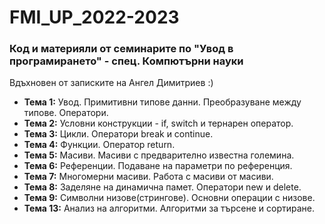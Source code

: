 # FMI_UP_2022-2023
### Код и материяли от семинарите по "Увод в програмирането" - спец. Компютърни науки 
Вдъхновен от записките на Ангел Димитриев :)
 - **Тема  1:**  Увод. Примитивни типове данни. Преобразуване между типове. Оператори.
 - **Тема  2:**  Условни конструкции - if, switch и тернарен оператор.
 - **Тема  3:**  Цикли. Оператори break и continue.
 - **Тема  4:**  Функции. Оператор return.
 - **Тема  5:**  Масиви. Масиви с предварително известна големина.
 - **Тема  6:**  Референции. Подаване на параметри по референция.
 - **Тема  7:**  Многомерни масиви. Работа с масиви от масиви.
 - **Тема  8:**  Заделяне на динамична памет. Оператори new и delete.
 - **Тема  9:**  Символни низове(стрингове). Основни операции с низове.
 - **Тема 13:**  Анализ на алгоритми. Алгоритми за търсене и сортиране.
